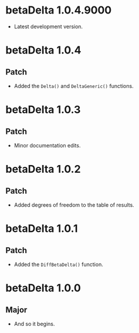 # betaDelta 1.0.4.9000

* Latest development version.

# betaDelta 1.0.4

## Patch

* Added the `Delta()` and `DeltaGeneric()` functions.

# betaDelta 1.0.3

## Patch

* Minor documentation edits.

# betaDelta 1.0.2

## Patch

* Added degrees of freedom to the table of results.

# betaDelta 1.0.1

## Patch

* Added the `DiffBetaDelta()` function.

# betaDelta 1.0.0

## Major

* And so it begins.
